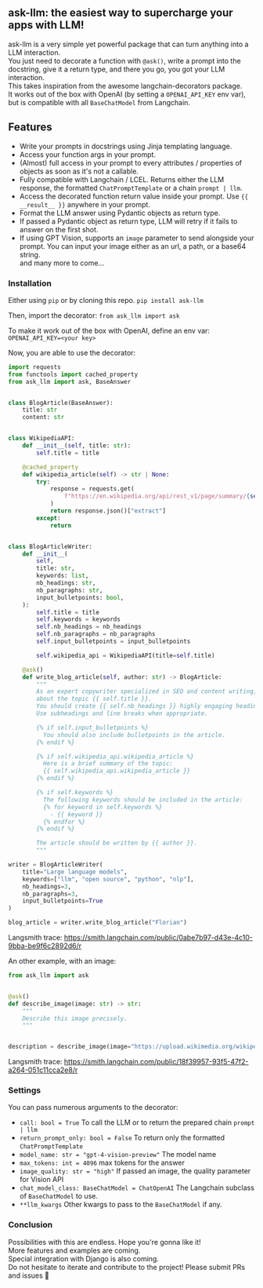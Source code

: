 ## ask-llm: the easiest way to supercharge your apps with LLM!
ask-llm is a very simple yet powerful package that can turn anything into a LLM interaction.  
You just need to decorate a function with `@ask()`, write a prompt into the docstring, give it a return type, and there you go, you got your LLM interaction.  
This takes inspiration from the awesome langchain-decorators package.  
It works out of the box with OpenAI (by setting a `OPENAI_API_KEY` env var), but is compatible with all `BaseChatModel` from Langchain.

## Features
- Write your prompts in docstrings using Jinja templating language. 
- Access your function args in your prompt.  
- (Almost) full access in your prompt to every attributes / properties of objects as soon as it's not a callable.  
- Fully compatible with Langchain / LCEL. Returns either the LLM response, the formatted `ChatPromptTemplate` or a chain `prompt | llm`.  
- Access the decorated function return value inside your prompt. Use `{{ __result__ }}` anywhere in your prompt.  
- Format the LLM answer using Pydantic objects as return type.  
- If passed a Pydantic object as return type, LLM will retry if it fails to answer on the first shot.  
- If using GPT Vision, supports an `image` parameter to send alongside your prompt. You can input your image either as an url, a path, or a base64 string.  
and many more to come...

### Installation
Either using `pip` or by cloning this repo. 
`pip install ask-llm`

Then, import the decorator:
`from ask_llm import ask`

To make it work out of the box with OpenAI, define an env var:
`OPENAI_API_KEY=<your key>`

Now, you are able to use the decorator:
```python
import requests
from functools import cached_property
from ask_llm import ask, BaseAnswer


class BlogArticle(BaseAnswer):
    title: str
    content: str


class WikipediaAPI:
    def __init__(self, title: str):
        self.title = title

    @cached_property
    def wikipedia_article(self) -> str | None:
        try:
            response = requests.get(
                f"https://en.wikipedia.org/api/rest_v1/page/summary/{self.title}"
            )
            return response.json()["extract"]
        except:
            return


class BlogArticleWriter:
    def __init__(
        self,
        title: str,
        keywords: list,
        nb_headings: str,
        nb_paragraphs: str,
        input_bulletpoints: bool,
    ):
        self.title = title
        self.keywords = keywords
        self.nb_headings = nb_headings
        self.nb_paragraphs = nb_paragraphs
        self.input_bulletpoints = input_bulletpoints

        self.wikipedia_api = WikipediaAPI(title=self.title)

    @ask()
    def write_blog_article(self, author: str) -> BlogArticle:
        """
        As an expert copywriter specialized in SEO and content writing, your task is to write a very informative blog article
        about the topic {{ self.title }}.
        You should create {{ self.nb_headings }} highly engaging headings made of {{ self.nb_paragraphs }} paragraphs each.
        Use subheadings and line breaks when appropriate.

        {% if self.input_bulletpoints %}
          You should also include bulletpoints in the article.
        {% endif %}

        {% if self.wikipedia_api.wikipedia_article %}
          Here is a brief summary of the topic:
          {{ self.wikipedia_api.wikipedia_article }}
        {% endif %}

        {% if self.keywords %}
          The following keywords should be included in the article:
          {% for keyword in self.keywords %}
            - {{ keyword }}
          {% endfor %}
        {% endif %}

        The article should be written by {{ author }}.
        """

writer = BlogArticleWriter(
    title="Large language models", 
    keywords=["llm", "open source", "python", "nlp"], 
    nb_headings=3, 
    nb_paragraphs=3, 
    input_bulletpoints=True
)

blog_article = writer.write_blog_article("Florian")
```
Langsmith trace: https://smith.langchain.com/public/0abe7b97-d43e-4c10-9bba-be9f6c2892d6/r


An other example, with an image:
```python
from ask_llm import ask


@ask()
def describe_image(image: str) -> str:
    """
    Describe this image precisely.
    """


description = describe_image(image="https://upload.wikimedia.org/wikipedia/commons/thumb/8/85/Tour_Eiffel_Wikimedia_Commons_%28cropped%29.jpg/800px-Tour_Eiffel_Wikimedia_Commons_%28cropped%29.jpg")
```
Langsmith trace: https://smith.langchain.com/public/18f39957-93f5-47f2-a264-051c11cca2e8/r

### Settings  
You can pass numerous arguments to the decorator:  
- `call: bool = True` To call the LLM or to return the prepared chain `prompt | llm`  
- `return_prompt_only: bool = False` To return only the formatted `ChatPromptTemplate`  
- `model_name: str = "gpt-4-vision-preview"` The model name  
- `max_tokens: int = 4096` max tokens for the answer  
- `image_quality: str = "high"` If passed an image, the quality parameter for Vision API  
- `chat_model_class: BaseChatModel = ChatOpenAI` The Langchain subclass of `BaseChatModel` to use.  
- `**llm_kwargs` Other kwargs to pass to the `BaseChatModel` if any.  


### Conclusion
Possibilities with this are endless. Hope you're gonna like it!  
More features and examples are coming.  
Special integration with Django is also coming.  
Do not hesitate to iterate and contribute to the project! Please submit PRs and issues 🙏
